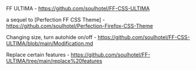 FF ULTIMA - https://github.com/soulhotel/FF-CSS-ULTIMA

a sequel to [Perfection FF CSS Theme] - https://github.com/soulhotel/Perfection-Firefox-CSS-Theme

Changing size, turn autohide on/off - https://github.com/soulhotel/FF-CSS-ULTIMA/blob/main/Modification.md

Replace certain features - https://github.com/soulhotel/FF-ULTIMA/tree/main/replace%20features

